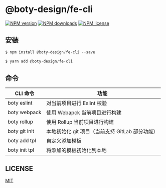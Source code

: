 # @boty-design/fe-cli

[![NPM version][npm-ver-img]][npm-url]
[![NPM downloads][npm-dl-img]][npm-url]
[![NPM license][npm-lc-img]][npm-url]

## 安装
```jsx
$ npm install @boty-design/fe-cli --save

$ yarn add @boty-design/fe-cli

```
## 命令
| CLI 命令 | 功能 |
| --- | --- |
| boty eslint | 对当前项目进行 Eslint 校验 |
| boty webpack | 使用 Webapck 当前项目进行构建  |
| boty rollup | 使用 Rollup 当前项目进行构建  |
| boty git init | 本地初始化 git 项目（当前支持 GitLab 部分功能）  |
| boty add tpl | 自定义添加模板 |
| boty init tpl | 将添加的模板初始化到本地 |

## LICENSE

[MIT](https://en.wikipedia.org/wiki/MIT_License)


[npm-ver-img]: https://img.shields.io/npm/v/@boty-design/fe-cli?style=flat-square
[npm-dl-img]: https://img.shields.io/npm/dm/@boty-design/fe-cli.svg?style=flat-square
[npm-lc-img]: https://img.shields.io/npm/l/@boty-design/fe-cli.svg?style=flat-square
[npm-url]: https://www.npmjs.com/package/@boty-design/fe-cli
